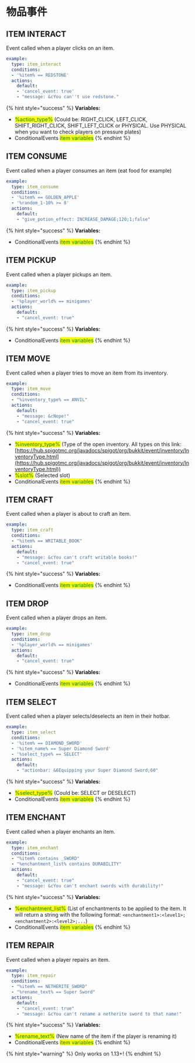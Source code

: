 # 物品事件

## ITEM INTERACT

Event called when a player clicks on an item.

```yaml
example:
  type: item_interact
  conditions:
  - '%item% == REDSTONE'
  actions:
    default:
    - 'cancel_event: true'
    - "message: &cYou can''t use redstone."
```

{% hint style="success" %}
**Variables:**

* <mark style="color:green;">%action\_type%</mark> (Could be: RIGHT\_CLICK, LEFT\_CLICK, SHIFT\_RIGHT\_CLICK, SHIFT\_LEFT\_CLICK or PHYSICAL. Use PHYSICAL when you want to check players on pressure plates)
* ConditionalEvents <mark style="color:green;">item variables</mark>
{% endhint %}

## ITEM CONSUME

Event called when a player consumes an item (eat food for example)

```yaml
example:
  type: item_consume
  conditions:
  - '%item% == GOLDEN_APPLE'
  - '%random_1-10% >= 8'
  actions:
    default:
    - "give_potion_effect: INCREASE_DAMAGE;120;1;false"
```

{% hint style="success" %}
**Variables:**

* ConditionalEvents <mark style="color:green;">item variables</mark>
{% endhint %}

## ITEM PICKUP

Event called when a player pickups an item.

```yaml
example:
  type: item_pickup
  conditions:
  - '%player_world% == minigames'
  actions:
    default:
    - "cancel_event: true"
```

{% hint style="success" %}
**Variables:**

* ConditionalEvents <mark style="color:green;">item variables</mark>
{% endhint %}

## ITEM MOVE

Event called when a player tries to move an item from its inventory.

```yaml
example:
  type: item_move
  conditions:
  - "%inventory_type% == ANVIL"
  actions:
    default:
    - "message: &cNope!"
    - "cancel_event: true"
```

{% hint style="success" %}
**Variables:**

* <mark style="color:green;">%inventory\_type%</mark> (Type of the open inventory. All types on this link: [https://hub.spigotmc.org/javadocs/spigot/org/bukkit/event/inventory/InventoryType.html](https://hub.spigotmc.org/javadocs/spigot/org/bukkit/event/inventory/InventoryType.html))
* <mark style="color:green;">%slot%</mark> (Selected slot)
* ConditionalEvents <mark style="color:green;">item variables</mark>
{% endhint %}

## ITEM CRAFT

Event called when a player is about to craft an item.

```yaml
example:
  type: item_craft
  conditions:
  - "%item% == WRITABLE_BOOK"
  actions:
    default:
    - "message: &cYou can't craft writable books!"
    - "cancel_event: true"
```

{% hint style="success" %}
**Variables:**

* ConditionalEvents <mark style="color:green;">item variables</mark>
{% endhint %}

## ITEM DROP

Event called when a player drops an item.

```yaml
example:
  type: item_drop
  conditions:
  - '%player_world% == minigames'
  actions:
    default:
    - "cancel_event: true"
```

{% hint style="success" %}
**Variables:**

* ConditionalEvents <mark style="color:green;">item variables</mark>
{% endhint %}

## ITEM SELECT

Event called when a player selects/deselects an item in their hotbar.

```yaml
example:
  type: item_select
  conditions:
  - '%item% == DIAMOND_SWORD'
  - '%item_name% == Super Diamond Sword'
  - '%select_type% == SELECT'
  actions:
    default:
    - "actionbar: &6Equipping your Super Diamond Sword;60"
```

{% hint style="success" %}
**Variables:**

* <mark style="color:green;">%select\_type%</mark> (Could be: SELECT or DESELECT)
* ConditionalEvents <mark style="color:green;">item variables</mark>
{% endhint %}

## ITEM ENCHANT

Event called when a player enchants an item.

```yaml
example:
  type: item_enchant
  conditions:
  - "%item% contains _SWORD"
  - "%enchantment_list% contains DURABILITY"
  actions:
    default:
    - "cancel_event: true"
    - "message: &cYou can't enchant swords with durability!"
```

{% hint style="success" %}
**Variables:**

* <mark style="color:green;">%enchantment\_list%</mark> (List of enchantments to be applied to the item. It will return a string with the following format: `<enchantment1>:<level1>;<enchantment2>:<level2>;...`)
* ConditionalEvents <mark style="color:green;">item variables</mark>
{% endhint %}

## ITEM REPAIR

Event called when a player repairs an item.

```yaml
example:
  type: item_repair
  conditions:
  - "%item% == NETHERITE_SWORD"
  - "%rename_text% == Super Sword"
  actions:
    default:
    - "cancel_event: true"
    - "message: &cYou can't rename a netherite sword to that name!"
```

{% hint style="success" %}
V**ariables:**

* <mark style="color:green;">%rename\_text%</mark> (New name of the item if the player is renaming it)
* ConditionalEvents <mark style="color:green;">item variables</mark>
{% endhint %}

{% hint style="warning" %}
Only works on 1.13+!
{% endhint %}

